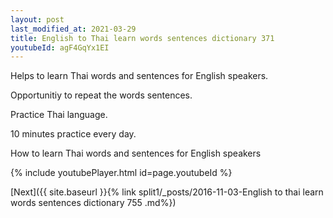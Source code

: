 ```yaml
---
layout: post
last_modified_at: 2021-03-29
title: English to Thai learn words sentences dictionary 371 
youtubeId: agF4GqYx1EI
---
```

 
 
Helps to learn Thai words and sentences for English speakers.

Opportunitiy to repeat the words sentences. 

Practice Thai language. 
 
10 minutes practice every day. 
 
How to learn Thai words and sentences for English speakers 
 
{% include youtubePlayer.html id=page.youtubeId %}
 
 
[Next]({{ site.baseurl }}{% link  split1/_posts/2016-11-03-English to thai learn words sentences dictionary 755 .md%})
 
